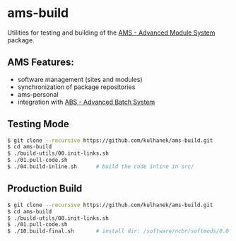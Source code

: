 # ams-build
Utilities for testing and building of the [AMS - Advanced Module System](https://github.com/kulhanek/ams) package.

## AMS Features:
* software management (sites and modules)
* synchronization of package repositories
* ams-personal
* integration with [ABS - Advanced Batch System](https://github.com/kulhanek/abs)

## Testing Mode
```bash
$ git clone --recursive https://github.com/kulhanek/ams-build.git
$ cd ams-build
$ ./build-utils/00.init-links.sh
$ ./01.pull-code.sh
$ ./04.build-inline.sh      # build the code inline in src/
```

## Production Build
```bash
$ git clone --recursive https://github.com/kulhanek/ams-build.git
$ cd ams-build
$ ./build-utils/00.init-links.sh
$ ./01.pull-code.sh
$ ./10.build-final.sh       # install dir: /software/ncbr/softmods/8.0
```


